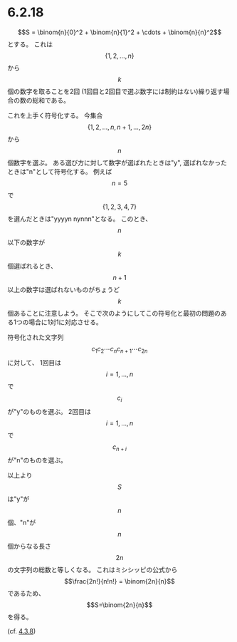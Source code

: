 # 6.2.18

$$S = \binom{n}{0}^2 + \binom{n}{1}^2 + \cdots + \binom{n}{n}^2$$とする。
これは$$\{1,2,\ldots,n\}$$から$$k$$個の数字を取ることを2回
(1回目と2回目で選ぶ数字には制約はない)繰り返す場合の数の総和である。

これを上手く符号化する。
今集合$$\{1,2,\ldots,n,n+1,\ldots,2n\}$$から$$n$$個数字を選ぶ。
ある選び方に対して数字が選ばれたときは"y", 選ばれなかったときは"n"として符号化する。
例えば$$n=5$$で$$\{1,2,3,4,7\}$$を選んだときは"yyyyn nynnn"となる。
このとき、$$n$$以下の数字が$$k$$個選ばれるとき、$$n+1$$以上の数字は選ばれないものがちょうど$$k$$個あることに注意しよう。
そこで次のようにしてこの符号化と最初の問題のある1つの場合に1対1に対応させる。

符号化された文字列$$c_1c_2\cdots c_n c_{n+1}\cdots c_{2n}$$に対して、
1回目は$$i=1,\ldots,n$$で$$c_i$$が"y"のものを選ぶ。
2回目は$$i=1,\ldots,n$$で$$c_{n+i}$$が"n"のものを選ぶ。

以上より$$S$$は"y"が$$n$$個、"n"が$$n$$個からなる長さ$$2n$$の文字列の総数と等しくなる。
これはミシシッピの公式から$$\frac{2n!}{n!n!} = \binom{2n}{n}$$であるため、
$$S=\binom{2n}{n}$$を得る。

(cf. [4.3.8](../../chapter4/section3/4-3-8.md))